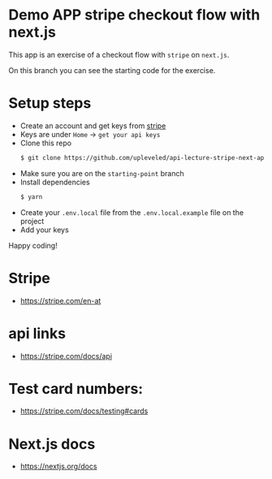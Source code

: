 # Demo APP stripe checkout flow with next.js

This app is an exercise of a checkout flow with `stripe` on `next.js`.

On this branch you can see the starting code for the exercise.

# Setup steps

- Create an account and get keys from [stripe](https://stripe.com/en-at)
- Keys are under `Home` -> `get your api keys`
- Clone this repo
  ```sh
  $ git clone https://github.com/upleveled/api-lecture-stripe-next-app-jan2021.git
  ```
- Make sure you are on the `starting-point` branch
- Install dependencies
  ```sh
  $ yarn
  ```
- Create your `.env.local` file from the `.env.local.example` file on the project
- Add your keys

Happy coding!

# Stripe

- https://stripe.com/en-at

# api links

- https://stripe.com/docs/api

# Test card numbers:

- https://stripe.com/docs/testing#cards

# Next.js docs

- https://nextjs.org/docs
